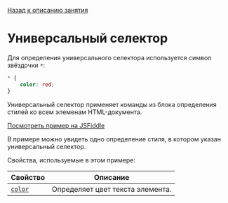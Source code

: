 [Назад к описанию занятия](https://github.com/Vladislav-Lyuminarskiy/Web-course/tree/master/05-CSS-2)

# Универсальный селектор

Для определения универсального селектора используется символ звёздочки `*`:

```css
* {
    color: red;
}
```

Универсальный селектор применяет команды из блока определения стилей ко всем элеменам HTML-документа.

[Посмотреть пример на JSFiddle](https://jsfiddle.net/Vladislav_Lyuminarskiy/7o6xzhhn/)

В примере можно увидеть одно определение стиля, в котором указан универсальный селектор.

Свойства, используемые в этом примере:

Свойство                                | Описание
----------------------------------------|----------------------------------------
[`color`](http://htmlbook.ru/css/color) | Определяет цвет текста элемента.